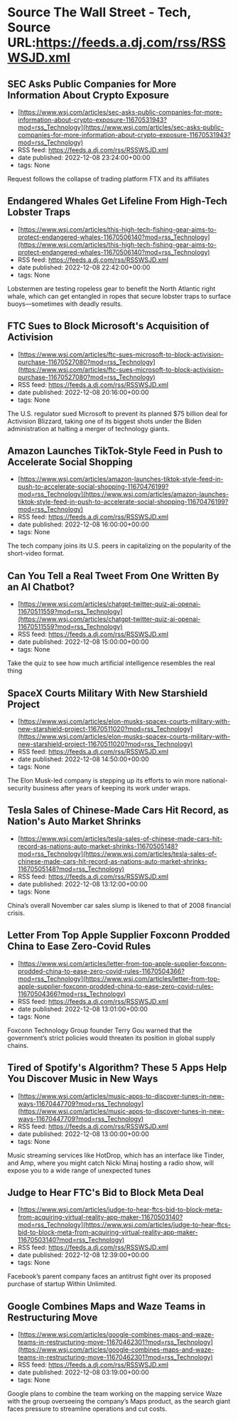 # Source The Wall Street - Tech, Source URL:https://feeds.a.dj.com/rss/RSSWSJD.xml

## SEC Asks Public Companies for More Information About Crypto Exposure
 - [https://www.wsj.com/articles/sec-asks-public-companies-for-more-information-about-crypto-exposure-11670531943?mod=rss_Technology](https://www.wsj.com/articles/sec-asks-public-companies-for-more-information-about-crypto-exposure-11670531943?mod=rss_Technology)
 - RSS feed: https://feeds.a.dj.com/rss/RSSWSJD.xml
 - date published: 2022-12-08 23:24:00+00:00
 - tags: None

Request follows the collapse of trading platform FTX and its affiliates

## Endangered Whales Get Lifeline From High-Tech Lobster Traps
 - [https://www.wsj.com/articles/this-high-tech-fishing-gear-aims-to-protect-endangered-whales-11670506140?mod=rss_Technology](https://www.wsj.com/articles/this-high-tech-fishing-gear-aims-to-protect-endangered-whales-11670506140?mod=rss_Technology)
 - RSS feed: https://feeds.a.dj.com/rss/RSSWSJD.xml
 - date published: 2022-12-08 22:42:00+00:00
 - tags: None

Lobstermen are testing ropeless gear to benefit the North Atlantic right whale, which can get entangled in ropes that secure lobster traps to surface buoys—sometimes with deadly results.

## FTC Sues to Block Microsoft's Acquisition of Activision
 - [https://www.wsj.com/articles/ftc-sues-microsoft-to-block-activision-purchase-11670527080?mod=rss_Technology](https://www.wsj.com/articles/ftc-sues-microsoft-to-block-activision-purchase-11670527080?mod=rss_Technology)
 - RSS feed: https://feeds.a.dj.com/rss/RSSWSJD.xml
 - date published: 2022-12-08 20:16:00+00:00
 - tags: None

The U.S. regulator sued Microsoft to prevent its planned $75 billion deal for Activision Blizzard, taking one of its biggest shots under the Biden administration at halting a merger of technology giants.

## Amazon Launches TikTok-Style Feed in Push to Accelerate Social Shopping
 - [https://www.wsj.com/articles/amazon-launches-tiktok-style-feed-in-push-to-accelerate-social-shopping-11670476199?mod=rss_Technology](https://www.wsj.com/articles/amazon-launches-tiktok-style-feed-in-push-to-accelerate-social-shopping-11670476199?mod=rss_Technology)
 - RSS feed: https://feeds.a.dj.com/rss/RSSWSJD.xml
 - date published: 2022-12-08 16:00:00+00:00
 - tags: None

The tech company joins its U.S. peers in capitalizing on the popularity of the short-video format.

## Can You Tell a Real Tweet From One Written By an AI Chatbot?
 - [https://www.wsj.com/articles/chatgpt-twitter-quiz-ai-openai-11670511559?mod=rss_Technology](https://www.wsj.com/articles/chatgpt-twitter-quiz-ai-openai-11670511559?mod=rss_Technology)
 - RSS feed: https://feeds.a.dj.com/rss/RSSWSJD.xml
 - date published: 2022-12-08 15:00:00+00:00
 - tags: None

Take the quiz to see how much artificial intelligence resembles the real thing

## SpaceX Courts Military With New Starshield Project
 - [https://www.wsj.com/articles/elon-musks-spacex-courts-military-with-new-starshield-project-11670511020?mod=rss_Technology](https://www.wsj.com/articles/elon-musks-spacex-courts-military-with-new-starshield-project-11670511020?mod=rss_Technology)
 - RSS feed: https://feeds.a.dj.com/rss/RSSWSJD.xml
 - date published: 2022-12-08 14:50:00+00:00
 - tags: None

The Elon Musk-led company is stepping up its efforts to win more national-security business after years of keeping its work under wraps.

## Tesla Sales of Chinese-Made Cars Hit Record, as Nation's Auto Market Shrinks
 - [https://www.wsj.com/articles/tesla-sales-of-chinese-made-cars-hit-record-as-nations-auto-market-shrinks-11670505148?mod=rss_Technology](https://www.wsj.com/articles/tesla-sales-of-chinese-made-cars-hit-record-as-nations-auto-market-shrinks-11670505148?mod=rss_Technology)
 - RSS feed: https://feeds.a.dj.com/rss/RSSWSJD.xml
 - date published: 2022-12-08 13:12:00+00:00
 - tags: None

China’s overall November car sales slump is likened to that of 2008 financial crisis.

## Letter From Top Apple Supplier Foxconn Prodded China to Ease Zero-Covid Rules
 - [https://www.wsj.com/articles/letter-from-top-apple-supplier-foxconn-prodded-china-to-ease-zero-covid-rules-11670504366?mod=rss_Technology](https://www.wsj.com/articles/letter-from-top-apple-supplier-foxconn-prodded-china-to-ease-zero-covid-rules-11670504366?mod=rss_Technology)
 - RSS feed: https://feeds.a.dj.com/rss/RSSWSJD.xml
 - date published: 2022-12-08 13:01:00+00:00
 - tags: None

Foxconn Technology Group founder Terry Gou warned that the government’s strict policies would threaten its position in global supply chains.

## Tired of Spotify's Algorithm? These 5 Apps Help You Discover Music in New Ways
 - [https://www.wsj.com/articles/music-apps-to-discover-tunes-in-new-ways-11670447709?mod=rss_Technology](https://www.wsj.com/articles/music-apps-to-discover-tunes-in-new-ways-11670447709?mod=rss_Technology)
 - RSS feed: https://feeds.a.dj.com/rss/RSSWSJD.xml
 - date published: 2022-12-08 13:00:00+00:00
 - tags: None

Music streaming services like HotDrop, which has an interface like Tinder, and Amp, where you might catch Nicki Minaj hosting a radio show, will expose you to a wide range of unexpected tunes

## Judge to Hear FTC's Bid to Block Meta Deal
 - [https://www.wsj.com/articles/judge-to-hear-ftcs-bid-to-block-meta-from-acquiring-virtual-reality-app-maker-11670503140?mod=rss_Technology](https://www.wsj.com/articles/judge-to-hear-ftcs-bid-to-block-meta-from-acquiring-virtual-reality-app-maker-11670503140?mod=rss_Technology)
 - RSS feed: https://feeds.a.dj.com/rss/RSSWSJD.xml
 - date published: 2022-12-08 12:39:00+00:00
 - tags: None

Facebook’s parent company faces an antitrust fight over its proposed purchase of startup Within Unlimited.

## Google Combines Maps and Waze Teams in Restructuring Move
 - [https://www.wsj.com/articles/google-combines-maps-and-waze-teams-in-restructuring-move-11670462301?mod=rss_Technology](https://www.wsj.com/articles/google-combines-maps-and-waze-teams-in-restructuring-move-11670462301?mod=rss_Technology)
 - RSS feed: https://feeds.a.dj.com/rss/RSSWSJD.xml
 - date published: 2022-12-08 03:19:00+00:00
 - tags: None

Google plans to combine the team working on the mapping service Waze with the group overseeing the company’s Maps product, as the search giant faces pressure to streamline operations and cut costs.
